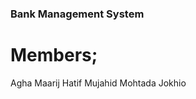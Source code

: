 ###                                                          Bank Management System
# Members;
Agha Maarij
Hatif Mujahid
Mohtada Jokhio
